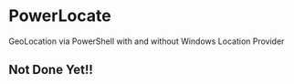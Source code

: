 # PowerLocate
GeoLocation via PowerShell with and without Windows Location Provider

## Not Done Yet!! ##
